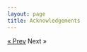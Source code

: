 ```yaml
---
layout: page
title: Acknowledgements
---
```



<!-- Pagination -->
<div class="pagination">
  <a class="pagination-item older" href="{{ site.baseurl }}/08-Privacy">&laquo; Prev</a>
  <span class="pagination-item newer">Next &raquo;</a>
</div>

